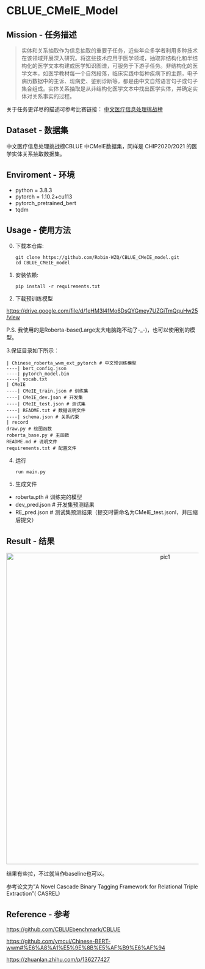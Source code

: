 # CBLUE_CMeIE_Model

## Mission - 任务描述
> 实体和关系抽取作为信息抽取的重要子任务，近些年众多学者利用多种技术在该领域开展深入研究。将这些技术应用于医学领域，抽取非结构化和半结构化的医学文本构建成医学知识图谱，可服务于下游子任务。非结构化的医学文本，如医学教材每一个自然段落，临床实践中每种疾病下的主题，电子病历数据中的主诉、现病史、鉴别诊断等，都是由中文自然语言句子或句子集合组成。实体关系抽取是从非结构化医学文本中找出医学实体，并确定实体对关系事实的过程。

关于任务更详尽的描述可参考比赛链接： [中文医疗信息处理挑战榜](https://tianchi.aliyun.com/dataset/dataDetail?dataId=95414)


## Dataset - 数据集

中文医疗信息处理挑战榜CBLUE 中CMeIE数据集，同样是 CHIP2020/2021 的医学实体关系抽取数据集。

## Enviroment - 环境
- python = 3.8.3
- pytorch = 1.10.2+cu113
- pytorch_pretrained_bert
- tqdm

## Usage - 使用方法

0. 下载本仓库:
    ```Shell
    git clone https://github.com/Robin-WZQ/CBLUE_CMeIE_model.git
    cd CBLUE_CMeIE_model
    ```

1. 安装依赖:
    ```Shell
    pip install -r requirements.txt
    ```

2. 下载预训练模型

https://drive.google.com/file/d/1eHM3l4fMo6DsQYGmey7UZGiTmQquHw25/view

P.S. 我使用的是Roberta-base(Large太大电脑跑不动了-_-)，也可以使用别的模型。

3.保证目录如下所示：

```
| Chinese_roberta_wwm_ext_pytorch # 中文预训练模型
----| bert_config.json
----| pytorch_model.bin
----| vocab.txt
| CMeIE
----| CMeIE_train.json # 训练集
----| CMeIE_dev.json # 开发集
----| CMeIE_test.json # 测试集
----| README.txt # 数据说明文件
----| schema.json # 关系约束
| record
draw.py # 绘图函数
roberta_base.py # 主函数
README.md # 说明文件
requirements.txt # 配置文件
```

4. 运行
    ```Shell
    run main.py
    ```
5. 生成文件
- roberta.pth # 训练完的模型
- dev_pred.json # 开发集预测结果
- RE_pred.json # 测试集预测结果（提交时需命名为CMeIE_test.jsonl，并压缩后提交）

## Result - 结果
<div align=center>
    <img width="816" alt="pic1" src="https://user-images.githubusercontent.com/60317828/172048567-a631a1bd-8082-4847-b7b8-06f799ecc41c.png">
</div>

结果有些拉，不过就当作baseline也可以。

参考论文为”A Novel Cascade Binary Tagging Framework for Relational Triple Extraction”( CASREL)

## Reference - 参考

https://github.com/CBLUEbenchmark/CBLUE

https://github.com/ymcui/Chinese-BERT-wwm#%E6%A8%A1%E5%9E%8B%E5%AF%B9%E6%AF%94

https://zhuanlan.zhihu.com/p/136277427
